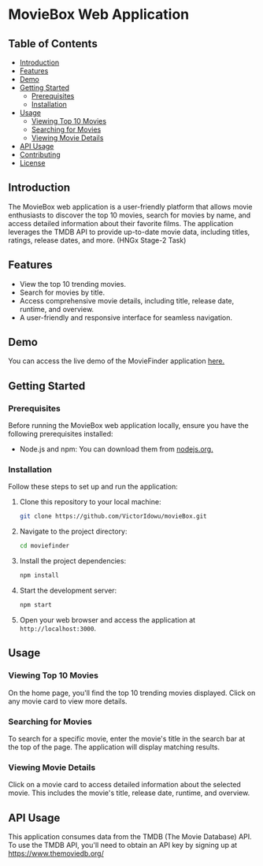 # MovieBox Web Application

## Table of Contents

- [Introduction](#introduction)
- [Features](#features)
- [Demo](#demo)
- [Getting Started](#getting-started)
  - [Prerequisites](#prerequisites)
  - [Installation](#installation)
- [Usage](#usage)
  - [Viewing Top 10 Movies](#viewing-top-10-movies)
  - [Searching for Movies](#searching-for-movies)
  - [Viewing Movie Details](#viewing-movie-details)
- [API Usage](#api-usage)
- [Contributing](#contributing)
- [License](#license)

## Introduction

The MovieBox web application is a user-friendly platform that allows movie enthusiasts to discover the top 10 movies, search for movies by name, and access detailed information about their favorite films. The application leverages the TMDB API to provide up-to-date movie data, including titles, ratings, release dates, and more.
(HNGx Stage-2 Task)

## Features

- View the top 10 trending movies.
- Search for movies by title.
- Access comprehensive movie details, including title, release date, runtime, and overview.
- A user-friendly and responsive interface for seamless navigation.

## Demo

You can access the live demo of the MovieFinder application <a href="https://www.movieBox.vercel.app" >here.</a>

## Getting Started

### Prerequisites

Before running the MovieBox web application locally, ensure you have the following prerequisites installed:

- Node.js and npm: You can download them from <a href="https://nodejs.org/" >nodejs.org.</a>

### Installation

Follow these steps to set up and run the application:

1. Clone this repository to your local machine:

   ```bash
   git clone https://github.com/VictorIdowu/movieBox.git
   ```

2. Navigate to the project directory:

   ```bash
   cd moviefinder
   ```

3. Install the project dependencies:

   ```bash
   npm install
   ```

4. Start the development server:

   ```bash
   npm start
   ```

5. Open your web browser and access the application at `http://localhost:3000`.

## Usage

### Viewing Top 10 Movies

On the home page, you'll find the top 10 trending movies displayed. Click on any movie card to view more details.

### Searching for Movies

To search for a specific movie, enter the movie's title in the search bar at the top of the page. The application will display matching results.

### Viewing Movie Details

Click on a movie card to access detailed information about the selected movie. This includes the movie's title, release date, runtime, and overview.

## API Usage

This application consumes data from the TMDB (The Movie Database) API. To use the TMDB API, you'll need to obtain an API key by signing up at https://www.themoviedb.org/

